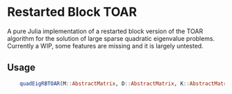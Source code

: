 # Restarted Block TOAR
A pure Julia implementation of a restarted block version of the TOAR algorithm for the solution of large sparse quadratic eigenvalue problems. Currently a WIP, some features are missing and it is largely untested.

## Usage
```julia
    quadEigRBTOAR(M::AbstractMatrix, D::AbstractMatrix, K::AbstractMatrix, req::Int=100, tol::Float64=1e-12, kℓₘₐₓ::Int, ℓ::Int; step::Int=10, σ::Union{Float64,ComplexF64}=0.0+0.0im, inv::Bool=true, keep::Function=every, dtol::Float64=1e-10, rrv::Bool=false, arpack::Bool=true, flvd::Bool=true, verb::Int=0, check_singular::Bool=false)
```
